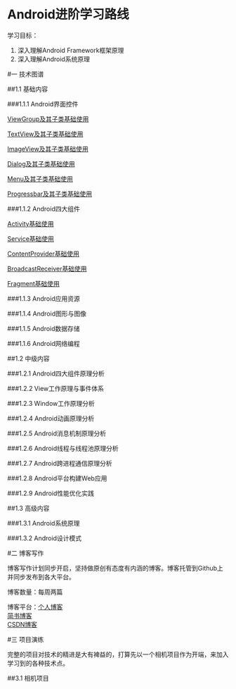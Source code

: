 # Android进阶学习路线

学习目标：  

1. 深入理解Android Framework框架原理
2. 深入理解Android系统原理

#一 技术图谱

##1.1 基础内容

###1.1.1 Android界面控件

[ViewGroup及其子类基础使用]()

[TextView及其子类基础使用]()

[ImageView及其子类基础使用]()

[Dialog及其子类基础使用]()

[Menu及其子类基础使用]()

[Progressbar及其子类基础使用]()


###1.1.2 Android四大组件

[Activity基础使用]()

[Service基础使用]()

[ContentProvider基础使用]()

[BroadcastReceiver基础使用]()

[Fragment基础使用]()

###1.1.3 Android应用资源

###1.1.4 Android图形与图像

###1.1.5 Android数据存储

###1.1.6 Android网络编程

##1.2 中级内容

###1.2.1 Android四大组件原理分析

###1.2.2 View工作原理与事件体系

###1.2.3 Window工作原理分析

###1.2.4 Android动画原理分析

###1.2.5 Android消息机制原理分析

###1.2.6 Android线程与线程池原理分析

###1.2.7 Android跨进程通信原理分析

###1.2.8 Android平台构建Web应用


###1.2.9 Android性能优化实践

##1.3 高级内容

###1.3.1 Android系统原理

###1.3.2 Android设计模式

#二 博客写作

博客写作计划同步开启，坚持做原创有态度有内涵的博客。博客托管到Github上并同步发布到各大平台。

博客数量：每周两篇

博客平台：[个人博客](https://guoxiaoxing.github.io/)  
         [简书博客](http://www.jianshu.com/users/66a47e04215b/latest_articles)  
         [CSDN博客](http://blog.csdn.net/allenwells)
          
#三 项目演练

完整的项目对技术的精进是大有裨益的，打算先以一个相机项目作为开端，来加入学习到的各种技术点。

##3.1 相机项目

